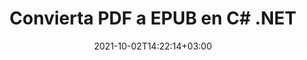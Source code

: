 ---
############################# Static ############################
layout: "autogen-gist"
date: 2021-10-02T14:22:14+03:00
draft: false
path: "es/total/net/conversion/pdf-to-epub/"
other_out_formats: "DOC DOCX DOCM DOT DOTX DOTM TXT RTF HTML HTM MHTML MHT XLS XLSX XLSM XLSB XLT XLTX XLTM XLAM CSV TSV DIF SXC FODS PPT PPTX PPTM PPS PPSX PPSM POT POTX POTM ODT OTT OTP ODP ODS EMZ WMZ SVG SVGZ XPS TEX DCM WMF EMF BMP PNG GIF JPEG TIFF ICO WEBP JP2 TGA PSB PSD EPUB MD DICOM FODP JPG"
ad_headline: "Convertir PDF a EPUB | .NET"
ad_description: "La solución de conversión de documentos PDF a EPUB más precisa para sus aplicaciones .NET."

############################# Head ############################
head_title: "Convierta PDF a EPUB en C# .NET: conversión rápida de PDF"
head_description: "Conversión rápida y segura de PDF a EPUB en marcos .NET y Mono: convierta PDF a EPUB y más de 100 formatos de archivo en cualquier tipo de aplicación C#, VB.NET, ASP.NET y .NET Core."

############################# Header ############################
title: "Convierta PDF a EPUB en C# .NET"
description: "Convierta PDF a EPUB en aplicaciones C# .NET utilizando funciones flexibles de conversión de documentos para personalizar la apariencia del formato del documento convertido. Convierta con precisión archivos PDF a documentos de procesamiento de Word, hojas de cálculo de Excel, presentaciones de PowerPoint, Photoshop, libros electrónicos, web y formatos de archivo de imagen. Convierta todo el documento o elija páginas específicas del archivo PDF en función de los números de página o rangos de páginas seleccionados y conviértalos fácilmente a una amplia gama de formatos de documentos compatibles."

############################# SubMenu ############################
submenu:
    enable: false

############################# Content ############################
content:
    enable: true
    block:
    - title_left: "Cómo convertir PDF a EPUB en C# .NET"
      content_left: |
          Siga estos sencillos pasos para la conversión de PDF a EPUB en .NET. Vea el documento convertido tal como está o reprodúzcalo y muéstrelo como HTML sin usar ningún software externo.

          -   Crear objeto **Converter** para convertir documentos PDF
          -   Establecer las opciones de conversión para el formato EPUB
          -   Llame al método **Convert** de la instancia de la clase **Converter** para la conversión a EPUB
          -   Establecer opciones para el visor HTML
          -   Cree un objeto **Viewer** para ver el documento convertido como HTML
          
      title_right: "Descargas e instrucciones de instalación"
      content_right: |
          Necesita espacios de nombres `GroupDocs.Conversion` y `GroupDocs.Viewer` para convertir archivos PDF a una amplia gama de imágenes y tipos de documentos como Microsoft Office (Word, Excel, PowerPoint, Project, Outlook), OpenDocument, HTML y diagramas CAD. Explore otras [API de .NET para documentos de Office](https://products.conholdate.com/total/net/) que ofrece Conholdate.Total.
          
          Obtenga los archivos de ensamblaje respectivos de [descargas](https://downloads.conholdate.com/total/net) o busque el paquete completo de [NuGet](https://www.nuget.org/packages/Conholdate.Total/) para agregar `Conholdate.Total para .NET` directamente en su espacio de trabajo.
          
      gisthash: "d2247f969461c42ed50a02e53e93953a"
      gistfile: "pdf-to-word-conversion-and-html-viewer.cs"

    - title_left: "Convierta documentos PDF a Word en .NET"
      content_left: |
          Se vuelve más fácil convertir de PDF a un documento de Word en aplicaciones C# .NET con las API de Conholdate.Total. El archivo PDF se transforma en un archivo de Word (DOCX) con formato de documento como archivo de origen. Puede editar fácilmente el contenido, como texto, tablas, imágenes y listas del documento de Word convertido.

          -   Cree un objeto de clase **Converter** y pásele el archivo fuente **PDF**
          -   Llame al método **Convert** del objeto **Converter**
          -   Especifique **DOCX** como el formato de salida deseado pasándole el objeto **WordProcessingConvertOptions**
          -   Llame al método **Convert** de la instancia de la clase **Converter** para la conversión a **DOCX**
          
      title_right: "Conversión de archivos protegidos por contraseña"
      content_right: |
          En algunos casos, el tamaño del documento convertido es mayor y lleva tiempo convertirlo. De manera predeterminada, el documento convertido en caché se guarda en la unidad local, pero [Conholdate.Total for .NET](https://products.conholdate.com/total/net/) ofrece una función de implementación de caché personalizada mediante la interfaz iCache para administrar de manera eficiente resultados de conversión de caché a su manera. Acelera el proceso general de conversión repetitiva.
          
          La [biblioteca de conversión de .NET PDF](https://products.groupdocs.com/conversion/net/) también admite la conversión hacia y desde archivos protegidos con contraseña y la compresión de los resultados de la conversión a ZIP, RAR, 7Z, TAR, GZ y BZ2. formatos de archivo.
          
      gisthash: "d2247f969461c42ed50a02e53e93953a"
      gistfile: "pdf-to-word-conversion.cs"

    - title_left: "Convertir PDF a Excel en C# .NET"
      content_left: |
          Convierta PDF en hojas de cálculo de Excel usando unas pocas líneas de código C# .NET. El contenido de un archivo PDF se convierte en filas y columnas de una hoja de cálculo de Excel que se puede editar fácilmente según lo requiera. Un archivo PDF se puede convertir a estos formatos de hoja de cálculo (XLS, XLSX, XLSM, XLSB, XLTX, XLT), OpenDocument (ODS, OTS) y Apple iWork Numbers.

          -   Cree un objeto de clase **Converter** y pásele el archivo fuente **PDF**
          -   Llame al método **Convert** del objeto **Converter**
          -   Especifique **XLSX** como el formato de salida deseado pasándole el objeto **SpreadsheetConvertOptions**
          -   Llame al método **Convert** de la instancia de la clase **Converter** para la conversión a **XLSX**
        
      title_right: "Extracción de información del documento de origen"
      content_right: |
          La función de extracción de información de documentos no solo permite obtener la información básica sobre el archivo del documento de origen, sino que también admite la extracción de información valiosa específica del formato de archivo, como las fechas de inicio y finalización del proyecto de un archivo de Microsoft Project, cualquier restricción de impresión en un documento PDF, lista de carpetas encerradas en un archivo de datos de Outlook, etc.

          Convierta formatos de archivo de documentos populares en diferentes sistemas operativos como Windows, Linux o macOS mientras usa plataformas como Windows Azure, Mono y Xamarin.
          
      gisthash: "d2247f969461c42ed50a02e53e93953a"
      gistfile: "pdf-to-excel-conversion.cs"

    - title_left: "Convierta PDF a PowerPoint en C# .NET"
      content_left: |
          Convertir diapositivas de PDF a PowerPoint (PPT, PPTX) es más rápido con Conholdate.Total para las API de .NET. Una vez convertido, puede editar fácilmente las presentaciones y diapositivas de PowerPoint en Microsoft PowerPoint.

          -   Cree un objeto de clase **Converter** y pásele el archivo fuente **PDF**
          -   Llame al método **Convert** del objeto **Converter**
          -   Especifique **PPTX** como el formato de salida deseado pasándole el objeto **PresentationConvertOptions**
          -   Llame al método **Convert** de la instancia de la clase **Converter** para la conversión a **PPTX**
          
      title_right: "Cargue y convierta documentos ubicados de forma remota"
      content_right: |
          Con Conholdate.Total para .NET, los desarrolladores pueden cargar y convertir documentos desde varias ubicaciones remotas y recursos de almacenamiento de documentos en la nube, como Amazon S3, Microsoft Azure Blob, FTP, disco local, transmisión o una URL simple. Solo tiene que especificar el método para obtener un flujo de documentos ubicado de forma remota y luego pasarlo a la clase Converter como constructor.
          
          Las API de Conholdate.Total para .NET son nativas de Windows Forms, ASP.NET, WPF, WCF o cualquier tipo de aplicación basada en .NET Framework 2.0 o posterior.
          
      gisthash: "d2247f969461c42ed50a02e53e93953a"
      gistfile: "pdf-to-powerpoint-conversion.cs"

    - title_left: "Convertir PDF a Imágenes en .NET"
      content_left: |
          Convierta PDF a formatos de imagen como JPG, PNG, GIF, BMP, TIFF y muchos otros con una calidad y resolución de imagen precisas. Transforme todo el archivo PDF o elija entre algunas páginas seleccionadas para convertirlas en imágenes.

          -   Cree un objeto de clase **Converter** y pásele el archivo fuente **PDF**
          -   Llame al método **Convert** del objeto **Converter**
          -   Declare **SavePageStream** delegado para guardar la página del documento convertido en flujo
          -   Especifique **PNG** como el formato de salida deseado pasándole el objeto **ImageConvertOptions**
          -   Llame al método **Convert** de la instancia de la clase **Converter** para la conversión a **PNG**
          
      title_right: "Agregar marcas de agua de texto o imagen a los documentos"
      content_right: |
          Convierta con precisión documentos exactamente como el archivo original y aplique marcas de agua de texto o imagen a las páginas del documento convertido. Selle las marcas de agua de manera inteligente utilizando un conjunto de opciones de marcas de agua para administrar la fuente, el color, el ancho, la altura, el ángulo de rotación, la transparencia y colocar la marca de agua en el fondo de las páginas del documento.
          
          La detección automática del formato del documento de origen es otra función útil para recuperar la extensión del archivo en algunos casos en los que el archivo de origen se presenta en forma de flujo de bytes. Los desarrolladores también pueden obtener una lista completa de todos los formatos de conversión admitidos al convertir un documento a otro formato de archivo llamando al método GetPossibleConversions del objeto Converter.
          
      gisthash: "d2247f969461c42ed50a02e53e93953a"
      gistfile: "pdf-to-image-conversion.cs"

############################# About Formats ############################
about_formats:
    enable: false
############################# More Formats ############################
more_formats:
    enable: true
    auto: false
    other_out_formats: DOC DOCX DOCM DOT DOTX DOTM TXT RTF HTML HTM MHTML MHT XLS XLSX XLSM XLSB XLT XLTX XLTM XLAM CSV TSV DIF SXC FODS PPT PPTX PPTM PPS PPSX PPSM POT POTX POTM ODT OTT OTP ODP ODS EMZ WMZ SVG SVGZ XPS TEX DCM WMF EMF BMP PNG GIF JPEG TIFF ICO WEBP JP2 TGA PSB PSD EPUB MD DICOM FODP JPG
############################# Back to top ###############################
back_to_top:
  enable: true
---